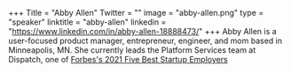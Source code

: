 +++
Title = "Abby Allen"
Twitter = ""
image = "abby-allen.png"
type = "speaker"
linktitle = "abby-allen"
linkedin = "https://www.linkedin.com/in/abby-allen-18888473/"
+++
Abby Allen is a user-focused product manager, entrepreneur, engineer, and mom based in Minneapolis, MN. She currently leads the Platform Services team at Dispatch, one of [Forbes's 2021 Five Best Startup Employers](https://www.forbes.com/sites/kristinstoller/2021/03/09/meet-americas-best-startup-employers-2021/?sh=14f3070a6b6e)
